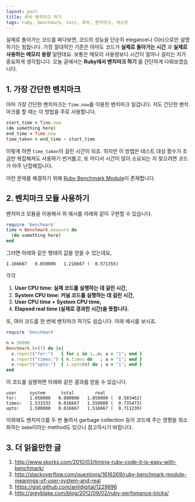 ```yaml
---
layout: post
title: 루비 벤치마크 하기
tags: ruby, benchmark, test, 루비, 벤치마크, 테스트
---
```

실제로 돌아가는 코드를 짜다보면, 코드의 성능을 단순히 elegance나 O(n)으로만 설명하기는 힘듭니다. 가장 절대적인 기준은 아마도 코드가 **실제로 돌아가는 시간** 과 **실제로 사용하는 메모리 용량** 일텐데요. 보통은 메모리 사용량보다 시간이 얼마나 걸리는 지가 중요하게 생각됩니다. 오늘 글에서는 **Ruby에서 벤치마크 하기** 를 간단하게 다뤄보겠습니다.

## 1. 가장 간단한 벤치마크
아마 가장 간단한 벤치마크는 `Time.now`를 이용한 벤치마크 일겁니다. 저도 간단한 벤치마크를 할 때는 이 방법을 주로 사용합니다.

``` ruby
start_time = Time.now   
(do something here)   
end_time = Time.now   
time_taken = end_time - start_time   
```

이렇게 하면 `time_taken`이 걸린 시간이 되죠. 하지만 이 방법은 테스트 대상 함수가 조금만 복잡해져도 사용하기 번거롭고, 또 어디서 시간이 많이 소요되는 지 찾으려면 코드가 아주 난잡해집니다.  

이런 문제를 해결하기 위해 [Ruby Benchmark Module](http://ruby-doc.org/stdlib-2.0.0/libdoc/benchmark/rdoc/Benchmark.html)이 존재합니다.

## 2. 벤치마크 모듈 사용하기
벤치마크 모듈을 이용해서 위 예시를 아래와 같이 구현할 수 있습니다.

``` ruby  
require 'benchmark'  
time = Benchmark.measure do  
  (do something here)  
end  
```
그러면 아래와 같은 형태의 값을 얻을 수 있는데요,

```
1.166667   0.050000   1.216667 (  0.571355)
```
각각  
1. **User CPU time: 실제 코드를 실행하는 데 걸린 시간,**  
2. **System CPU time: 커널 코드를 실행하는 데 걸린 시간,**   
3. **User CPU time + System CPU time,**  
4. **Elapsed real time (실제로 경과한 시간)을 뜻합니다.**  

또, 여러 코드를 한 번에 벤치마크 하기도 쉽습니다. 아래 예시를 보시죠.

``` ruby
require 'benchmark'  

n = 50000  
Benchmark.bm(7) do |x|  
  x.report("for:")   { for i in 1..n; a = "1"; end }  
  x.report("times:") { n.times do   ; a = "1"; end }  
  x.report("upto:")  { 1.upto(n) do ; a = "1"; end }  
end  
```
이 코드를 실행하면 아래와 같은 결과를 얻을 수 있습니다.

```
user     system      total        real  
for:     1.050000   0.000000   1.050000 (  0.503462)  
times:   1.533333   0.016667   1.550000 (  0.735473)  
upto:    1.500000   0.016667   1.516667 (  0.711239)  
```
이외에도 벤치마크를 두 번 돌려서 garbage collection 등이 코드에 주는 영향을 최소화하는 `bmbm`이라는 method도 있으니 참고하시기 바랍니다.

## 3. 더 읽을만한 글  

1. <a>http://www.skorks.com/2010/03/timing-ruby-code-it-is-easy-with-benchmark/</a>  
2. <a>http://stackoverflow.com/questions/1616269/ruby-benchmark-module-meanings-of-user-system-and-real</a>  
3. <a>https://gist.github.com/anildigital/1229896</a>
4. <a>http://greyblake.com/blog/2012/09/02/ruby-perfomance-tricks/</a>    

